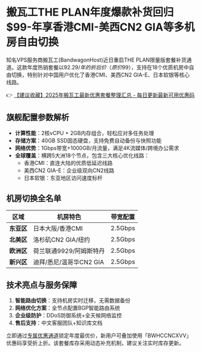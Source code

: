 # 搬瓦工THE PLAN年度爆款补货回归 $99-年享香港CMI-美西CN2 GIA等多机房自由切换

知名VPS服务商搬瓦工(BandwagonHost)近日重启THE PLAN限量版套餐补货通道。这款年度热销套餐以$92.29/年的折后价（原价$99），支持在18个优质机房中自由切换，特别针对中国用户优化了香港CMI、美西CN2 GIA-E、日本软银等核心线路。

👉 [【建议收藏】2025年搬瓦工最新优惠套餐整理汇总 - 每日更新最新可用优惠码](https://bit.ly/banwagon)

## 旗舰配置参数解析
* **计算性能**：2核vCPU + 2GB内存组合，轻松应对多任务处理
* **存储方案**：40GB SSD固态硬盘，支持免费自动备份与快照功能
* **网络优势**：1Gbps带宽+1000GB/月流量，满足4K流媒体/跨境办公需求
* **全球覆盖**：横跨5大洲18个节点，包含三大核心优化线路：
  - 香港CMI：直连大陆的优质低延迟线路
  - 美西CN2 GIA-E：企业级双向CN2线路
  - 日本软银：东亚地区访问速度标杆

## 机房切换全名单
| 区域        | 机房特色                  | 带宽配置 |
|-------------|-------------------------|--------|
| **东亚区**  | 日本大阪/香港CMI         | 2.5Gbps|
| **北美区**  | 洛杉矶CN2 GIA/纽约       | 2.5Gbps|
| **欧洲区**  | 荷兰联通9929/阿姆斯特丹  | 2.5Gbps|
| **新兴区**  | 迪拜/悉尼/温哥华CN2 GIA | 2.5Gbps|

## 技术亮点与服务保障
1. **智能路由切换**：支持机房实时迁移，无需数据备份
2. **网络优化方案**：全节点配置BGP智能路由系统
3. **企业级防护**：DDoS防御系统+全天候网络监控
4. **售后支持**：中文客服团队+知识库文档

立即通过[专属优惠通道](https://bit.ly/banwagon)锁定年度最优价，新用户可叠加使用「BWHCCNCXVV」优惠码享受折上折。该套餐库存采用动态补充机制，建议关注实时库存更新。